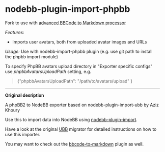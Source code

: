 nodebb-plugin-import-phpbb
==========================

Fork to use with [advanced BBCode to Markdown processor](https://github.com/elelel/phpbb3bbcode2markdown4nodebb)

*Features:*
* Imports user avatars, both from uploaded avatar images and URLs

*Usage:*
Use with nodebb-import-phpbb plugin (e.g. use git path to install the phpbb import module)

To specify PhpBB avatars upload directory in "Exporter specific configs" use *phpbbAvatarsUploadPath* setting, e.g.
 > {"phpbbAvatarsUploadPath": "/path/to/avatars/upload" }

______________________________________________________

 **Original desription**

A phpBB2 to NodeBB exporter based on nodebb-plugin-import-ubb by Aziz Khoury

Use this to import data into NodeBB using [nodebb-plugin-import](https://github.com/akhoury/nodebb-plugin-import).

Have a look at the original [UBB](https://github.com/akhoury/nodebb-plugin-import-ubb) migrator for detailed instructions on how to use this importer.

You may want to check out the [bbcode-to-markdown](https://github.com/psychobunny/nodebb-plugin-bbcode-to-markdown) plugin as well.
